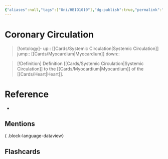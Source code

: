```yaml
---
{"aliases":null,"tags":["Uni/HBIO1010"],"dg-publish":true,"permalink":"/cards/coronary-circulation/","dgPassFrontmatter":true}
---
```


# Coronary Circulation

> [!ontology]-
> up:: [[Cards/Systemic Circulation\|Systemic Circulation]]
> jump:: [[Cards/Myocardium\|Myocardium]]
> down:: 

> [!Definition] Definition
> [[Cards/Systemic Circulation\|Systemic Circulation]] to the [[Cards/Myocardium\|Myocardium]] of the [[Cards/Heart\|Heart]].

# Reference
- 

## Mentions

{ .block-language-dataview}

## Flashcards
